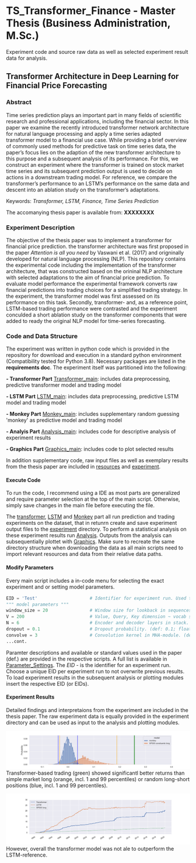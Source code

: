 # TS_Transformer_Finance - Master Thesis (Business Administration, M.Sc.)
Experiment code and source raw data as well as selected experiment result data for analysis.

## Transformer Architecture in Deep Learning for Financial Price Forecasting
### Abstract
Time series prediction plays an important part in many fields of scientific research and professional applications, including the financial sector. In this paper we examine the recently introduced transformer network architecture for natural language processing and apply a time series adapted transformer model to a financial use case. While providing a brief overview of commonly used methods for predictive task on time series data, the paper’s focus lies on the adaption of the new transformer architecture to this purpose and a subsequent analysis of its performance. For this, we construct an experiment where the transformer is trained on stock market time series and its subsequent prediction output is used to decide on actions in a downstream trading model. For reference, we compare the transformer’s performance to an LSTM’s performance on the same data and descent into an ablation study on the transformer’s adaptations.

Keywords:  *Transformer, LSTM, Finance, Time Series Prediction*

The accomanying thesis paper is available from: **XXXXXXXX**

### Experiment Description
The objective of the thesis paper was to implement a transformer for financial price prediction. the transformer architecture was first proposed in the paper *Attention is all you need* by Vaswani et al. (2017) and origninally developed for natural language processing (NLP). This repository contains the experimental code including the implementation of the transformer architecture, that was constructed based on the orininal NLP architecture with selected adaptations to the aim of financial price prediction. 
To evaluate model performance the experimental framework converts raw financial predictions into trading choices for a simplified trading strategy.
In the experiment, the transformer model was first assessed on its performance on this task. Secondly, transformer- and, as a reference point, LSTM-based trading performance were contrasted and the experiment conculded  a short ablation study on the transformer components that were added to ready the original NLP model for time-series forecasting.

### Code and Data Structure
The experiment was written in python code which is provided in the repository for download and execution in a standard python environment (Compatibility tested for Python 3.8). Necessary packages are listed in the **requirements doc**. 
The experiment itself was partitioned into the following: 

**- Transformer Part** [Transformer_main](Transformer_main.py): includes data preprocessing, predictive transformer model and trading model

**- LSTM Part** [LSTM_main](LSTM_main.py): includes data preprocessing, predictive LSTM model and trading model

**- Monkey Part** [Monkey_main](Monkey_main.py): includes supplementary random guessing 'monkey' as predictive model and trading model

**- Analyis Part** [Analysis_main](Analysis_main.py): includes code for descriptive analysis of experiment results

**- Graphics Part** [Graphics_main](Graphics_main.py): includes code to plot selected results

In addition supplementary code, raw input files as well as exemplary results from the thesis paper are included in [resources](resources/) and [experiment](experiment/).

#### Execute Code
To run the code, I recommend using a IDE as most parts are generalized and require parameter selection at the top of the main script. Otherwise, simply save changes in the main file before executing the file.

The [transformer](Transformer_main.py), [LSTM](LSTM_main.py) and [Monkey](Monkey_main.py) part all run prediction and trading experiments on the dataset, that in retunrn create and save experiment output files to the [experiment](experiment/) directory. To perform a statistical analysis on these experiment results run [Analysis](Analysis_main.py). Outputs from the analysis can subsequentially plottet with [Graphics](Graphics_main.py). 
Make sure to recreate the same directory structure when downloading the data as all main scripts need to import relevant resources and data from their relative data paths.

#### Modify Parameters
Every main script includes a in-code menu for selecting the exact experiment and or setting model parameters.
```python
EID = 'Test'                    # Identifier for experiment run. Used to identify results for analysis.
""" model parameters """
window_size = 20                # Window size for lookback in sequences. (def. 80; arbitrary int)
V = 200                         # Value, Query, Key dimension ~ vocab size. (def: 200; int)
N = 6                           # Encoder and decoder layers in stack. (def: 6; int)
dropout = 0.1                   # Dropout probability. (def: 0.1; float) 
convolve = 3                    # Convolution kernel in MHA-module. (def: 3; int; 0 ~ no convolution layer)
...cont.
```
Paramter descriptions and available or standard values used in the paper (def.) are provided in the respective scripts. A full list is available in [Parameter_Settings](Parameter_settings.csv).
The *EID* - is the identifier for an experiment run. Choose a unique EID per experiment run to not overwrite previous results. To load experiment results in the subsequent analysis or plotting modules insert the respective EID (or EIDs).

#### Experiment Results
Detailed findings and interpretaions from the experiment are included in the thesis paper. The raw experiment data is equally provided in the experiment directory and can be used as input to the analysis and plotting modules.

![plot 2](/TS_Transformer_Finance/analysis/1_monkey_SP500_distribution_p_return.png)
Transformer-based trading (green) showed significantl better returns than simple market long (orange, incl. 1 and 99 percentiles) or random long-short positions (blue, incl. 1 and 99 percentiles). 

![plot 1](/TS_Transformer_Finance/analysis/1_9_11_cum_profit.png)
However, overall the transformer model was not ale to outperform the LSTM-reference.

